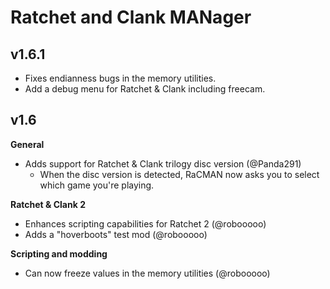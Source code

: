 # Ratchet and Clank MANager

## v1.6.1
- Fixes endianness bugs in the memory utilities. 
- Add a debug menu for Ratchet & Clank including freecam.

## v1.6
**General**
- Adds support for Ratchet & Clank trilogy disc version (@Panda291)
  - When the disc version is detected, RaCMAN now asks you to select which game you're playing. 

**Ratchet & Clank 2**
- Enhances scripting capabilities for Ratchet 2 (@robooooo)
- Adds a "hoverboots" test mod (@robooooo)

**Scripting and modding**
- Can now freeze values in the memory utilities (@robooooo)